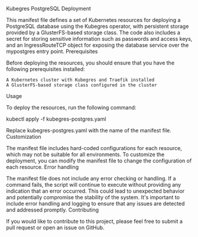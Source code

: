 Kubegres PostgreSQL Deployment

This manifest file defines a set of Kubernetes resources for deploying a PostgreSQL database using the Kubegres operator, with persistent storage provided by a GlusterFS-based storage class. The code also includes a secret for storing sensitive information such as passwords and access keys, and an IngressRouteTCP object for exposing the database service over the mypostgres entry point.
Prerequisites

Before deploying the resources, you should ensure that you have the following prerequisites installed:

    A Kubernetes cluster with Kubegres and Traefik installed
    A GlusterFS-based storage class configured in the cluster

Usage

To deploy the resources, run the following command:

kubectl apply -f kubegres-postgres.yaml

Replace kubegres-postgres.yaml with the name of the manifest file.
Customization

The manifest file includes hard-coded configurations for each resource, which may not be suitable for all environments. To customize the deployment, you can modify the manifest file to change the configuration of each resource.
Error handling

The manifest file does not include any error checking or handling. If a command fails, the script will continue to execute without providing any indication that an error occurred. This could lead to unexpected behavior and potentially compromise the stability of the system. It's important to include error handling and logging to ensure that any issues are detected and addressed promptly.
Contributing

If you would like to contribute to this project, please feel free to submit a pull request or open an issue on GitHub.
